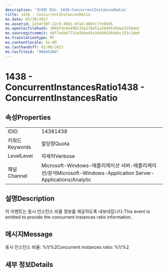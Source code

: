 ```yaml
---
description: '자세한 정보: 1438-ConcurrentInstancesRatio'
title: 1438 - ConcurrentInstancesRatio
ms.date: 03/30/2017
ms.assetid: 3234f307-22c9-4961-97a8-88d7c77e9945
ms.openlocfilehash: 3065fdc0e990233e170d51e2049520dae3159ab2
ms.sourcegitcommit: ddf7edb67715a5b9a45e3dd44536dabc153c1de0
ms.translationtype: MT
ms.contentlocale: ko-KR
ms.lasthandoff: 02/06/2021
ms.locfileid: "99645284"
---
```

# <a name="1438---concurrentinstancesratio"></a><span data-ttu-id="96f2d-103">1438 - ConcurrentInstancesRatio</span><span class="sxs-lookup"><span data-stu-id="96f2d-103">1438 - ConcurrentInstancesRatio</span></span>

## <a name="properties"></a><span data-ttu-id="96f2d-104">속성</span><span class="sxs-lookup"><span data-stu-id="96f2d-104">Properties</span></span>  
  
|||  
|-|-|  
|<span data-ttu-id="96f2d-105">ID</span><span class="sxs-lookup"><span data-stu-id="96f2d-105">ID</span></span>|<span data-ttu-id="96f2d-106">1438</span><span class="sxs-lookup"><span data-stu-id="96f2d-106">1438</span></span>|  
|<span data-ttu-id="96f2d-107">키워드</span><span class="sxs-lookup"><span data-stu-id="96f2d-107">Keywords</span></span>|<span data-ttu-id="96f2d-108">할당량</span><span class="sxs-lookup"><span data-stu-id="96f2d-108">Quota</span></span>|  
|<span data-ttu-id="96f2d-109">Level</span><span class="sxs-lookup"><span data-stu-id="96f2d-109">Level</span></span>|<span data-ttu-id="96f2d-110">자세히</span><span class="sxs-lookup"><span data-stu-id="96f2d-110">Verbose</span></span>|  
|<span data-ttu-id="96f2d-111">채널</span><span class="sxs-lookup"><span data-stu-id="96f2d-111">Channel</span></span>|<span data-ttu-id="96f2d-112">Microsoft-Windows-애플리케이션 서버-애플리케이션/분석</span><span class="sxs-lookup"><span data-stu-id="96f2d-112">Microsoft-Windows-Application Server-Applications/Analytic</span></span>|  
  
## <a name="description"></a><span data-ttu-id="96f2d-113">설명</span><span class="sxs-lookup"><span data-stu-id="96f2d-113">Description</span></span>  

 <span data-ttu-id="96f2d-114">이 이벤트는 동시 인스턴스 비율 정보를 제공하도록 내보내집니다.</span><span class="sxs-lookup"><span data-stu-id="96f2d-114">This event is emitted to provide the concurrent instances ratio information.</span></span>  
  
## <a name="message"></a><span data-ttu-id="96f2d-115">메시지</span><span class="sxs-lookup"><span data-stu-id="96f2d-115">Message</span></span>  

 <span data-ttu-id="96f2d-116">동시 인스턴스 비율: %1/%2</span><span class="sxs-lookup"><span data-stu-id="96f2d-116">Concurrent instances ratio: %1/%2</span></span>  
  
## <a name="details"></a><span data-ttu-id="96f2d-117">세부 정보</span><span class="sxs-lookup"><span data-stu-id="96f2d-117">Details</span></span>
